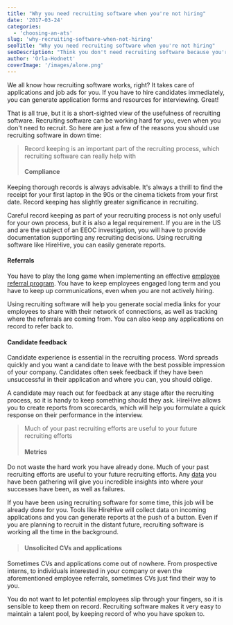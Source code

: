 ```yaml
---
title: "Why you need recruiting software when you're not hiring"
date: '2017-03-24'
categories:
  - 'choosing-an-ats'
slug: 'why-recruiting-software-when-not-hiring'
seoTitle: "Why you need recruiting software when you're not hiring"
seoDescription: "Think you don't need recruiting software because you're not hiring? Wrong! Find out why you always need recruiting software in this article"
author: 'Orla-Hodnett'
coverImage: '/images/alone.png'
---
```


We all know how recruiting software works, right? It takes care of applications and job ads for you. If you have to hire candidates immediately, you can generate application forms and resources for interviewing. Great!

That is all true, but it is a short-sighted view of the usefulness of recruiting software. Recruiting software can be working hard for you, even when you don't need to recruit. So here are just a few of the reasons you should use recruiting software in down time:

> Record keeping is an important part of the recruiting process, which recruiting software can really help with
>
> #### **Compliance**

Keeping thorough records is always advisable. It's always a thrill to find the receipt for your first laptop in the 90s or the cinema tickets from your first date. Record keeping has slightly greater significance in recruiting.

Careful record keeping as part of your recruiting process is not only useful for your own process, but it is also a legal requirement. If you are in the US and are the subject of an EEOC investigation, you will have to provide documentation supporting any recruiting decisions. Using recruiting software like HireHive, you can easily generate reports.

#### **Referrals**

You have to play the long game when implementing an effective [employee referral program](http://hirehive.io/blog/making-employee-networks-recruiting/). You have to keep employees engaged long term and you have to keep up communications, even when you are not actively hiring.

Using recruiting software will help you generate social media links for your employees to share with their network of connections, as well as tracking where the referrals are coming from. You can also keep any applications on record to refer back to.

#### **Candidate feedback**

Candidate experience is essential in the recruiting process. Word spreads quickly and you want a candidate to leave with the best possible impression of your company. Candidates often seek feedback if they have been unsuccessful in their application and where you can, you should oblige.

A candidate may reach out for feedback at any stage after the recruiting process, so it is handy to keep something should they ask. HireHive allows you to create reports from scorecards, which will help you formulate a quick response on their performance in the interview.

> Much of your past recruiting efforts are useful to your future recruiting efforts
>
> #### **Metrics**

Do not waste the hard work you have already done. Much of your past recruiting efforts are useful to your future recruiting efforts. Any [data](http://hirehive.io/blog/big-bad-world-metrics/) you have been gathering will give you incredible insights into where your successes have been, as well as failures.

If you have been using recruiting software for some time, this job will be already done for you. Tools like HireHive will collect data on incoming applications and you can generate reports at the push of a button. Even if you are planning to recruit in the distant future, recruiting software is working all the time in the background.

> #### **Unsolicited CVs and applications**

Sometimes CVs and applications come out of nowhere. From prospective interns, to individuals interested in your company or even the aforementioned employee referrals, sometimes CVs just find their way to you.

You do not want to let potential employees slip through your fingers, so it is sensible to keep them on record. Recruiting software makes it very easy to maintain a talent pool, by keeping record of who you have spoken to.
